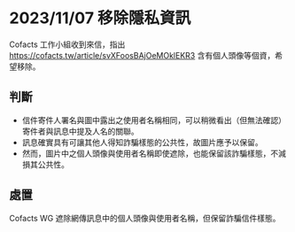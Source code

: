 # 2023/11/07 移除隱私資訊

Cofacts 工作小組收到來信，指出 https://cofacts.tw/article/svXFoosBAjOeMOklEKR3 含有個人頭像等個資，希望移除。

## 判斷
- 信件寄件人署名與圖中露出之使用者名稱相同，可以稍微看出（但無法確認）寄件者與訊息中提及人名的關聯。
- 訊息確實具有可讓其他人得知詐騙樣態的公共性，故圖片應予以保留。
- 然而，圖片中之個人頭像與使用者名稱即使遮除，也能保留該詐騙樣態，不減損其公共性。

## 處置
Cofacts WG 遮除網傳訊息中的個人頭像與使用者名稱，但保留詐騙信件樣態。
